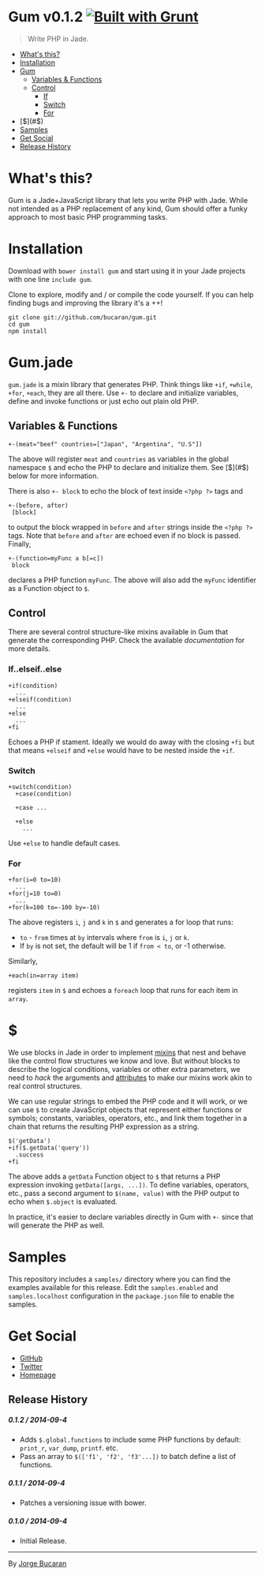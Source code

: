 # Gum v0.1.2 [![Built with Grunt](https://cdn.gruntjs.com/builtwith.png> "Optional title")](http://gruntjs.com)
> Write PHP in Jade.

+ [What's this?](#what)
+ [Installation](#install)
+ [Gum](#gum)
  + [Variables & Functions](#varfunc)
  + [Control](#control)
    + [If](#if)
    + [Switch](#switch)
    + [For](#for)
+ [$](#$)
+ [Samples](#samples)
+ [Get Social](#social)
+ [Release History](#history)

# <a name="what"></a>What's this?
Gum is a Jade+JavaScript library that lets you write PHP with Jade. While not intended as a PHP replacement of any kind, Gum should offer a funky approach to most basic PHP programming tasks.

# <a name="install"></a>Installation
Download with `bower install gum` and start using it in your Jade projects with one line `include gum`.

Clone to explore, modify and / or compile the code yourself. If you can help finding bugs and improving the library it's a ++!

    git clone git://github.com/bucaran/gum.git
    cd gum
    npm install

# <a name="gum"></a>Gum.jade
`gum.jade` is a mixin library that generates PHP. Think things like `+if`, `+while`, `+for`, `+each`, they are all there. Use `+-` to declare and initialize variables, define and invoke functions or just echo out plain old PHP.

## <a name="varfunc"></a>Variables & Functions

    +-(meat="beef" countries=["Japan", "Argentina", "U.S"])

The above will register `meat` and `countries` as variables in the global namespace `$` and echo the PHP to declare and initialize them. See [$](#$) below for more information.

There is also `+- block` to echo the block of text inside `<?php ?>` tags and

    +-(before, after)
     [block]

to output the block wrapped in `before` and `after` strings inside the `<?php ?>` tags. Note that `before` and `after` are echoed even if no block is passed. Finally,

    +-(function=myFunc a b[=c])
     block

declares a PHP function `myFunc`. The above will also add the `myFunc` identifier as a Function object to `$`.

## <a name="control"></a>Control

There are several control structure-like mixins available in Gum that generate the corresponding PHP. Check the available _documentation_ for more details.

### <a name="if"></a>If..elseif..else

    +if(condition)
      ...
    +elseif(condition)
      ...
    +else
      ...
    +fi

Echoes a PHP if stament. Ideally we would do away with the closing `+fi` but that means `+elseif` and `+else` would have to be nested inside the `+if`.

### <a name="switch"></a>Switch

    +switch(condition)
      +case(condition)

      +case ...

      +else
        ...

Use `+else` to handle default cases.

### <a name="for"></a>For

    +for(i=0 to=10)
      ...
    +for(j=10 to=0)
      ...
    +for(k=100 to=-100 by=-10)

The above registers `i`, `j` and `k` in `$` and generates a for loop that runs:

   * `to` - `from` times at `by` intervals where `from` is `i`, `j` or `k`.
   * If `by` is not set, the default will be 1 if `from < to`, or -1 otherwise.

Similarly,

    +each(in=array item)

registers `item` in `$` and echoes a `foreach` loop that runs for each item in `array`.

# <a name="$"></a>$

We use blocks in Jade in order to implement [mixins](http://jade-lang.com/reference/mixins/) that nest and behave like the control flow structures we know and love. But without blocks to describe the logical conditions, variables or other extra parameters, we need to *hack* the arguments and [attributes](http://jade-lang.com/reference/attributes/) to make our mixins work akin to real control structures.

We can use regular strings to embed the PHP code and it will work, or we can use `$` to create JavaScript objects that represent either functions or symbols; constants, variables, operators, etc., and link them together in a chain that returns the resulting PHP expression as a string.

    $('getData')
    +if($.getData('query'))
      .success
    +fi

The above adds a `getData` Function object to `$` that returns a PHP expression invoking `getData([args, ...])`. To define variables, operators, etc., pass a second argument to `$(name, value)` with the PHP output to echo when `$.object` is evaluated.

In practice, it's easier to declare variables directly in Gum with `+-` since that will generate the PHP as well.

# <a name="samples"></a>Samples

This repository includes a `samples/` directory where you can find the examples available for this release. Edit the `samples.enabled` and `samples.localhost` configuration in the `package.json` file to enable the samples.

# <a name="social"></a>Get Social

  * [GitHub](http://github.com/bucaran)
  * [Twitter](http://twitter.com/jbucaran)
  * [Homepage](http://bucaran.me)

## <a name="history"></a>Release History

##### 0.1.2 / 2014-09-4

  * Adds `$.global.functions` to include some PHP functions by default: `print_r`, `var_dump`, `printf`. etc.
  * Pass an array to `$(['f1', 'f2', 'f3'...])` to batch define a list of functions.

##### 0.1.1 / 2014-09-4

  * Patches a versioning issue with bower.

##### 0.1.0 / 2014-09-4

  * Initial Release.

---

By [Jorge Bucaran](http://bucaran.me)
